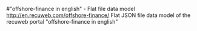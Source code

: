 #"offshore-finance in english" - Flat file data model
http://en.recuweb.com/offshore-finance/
Flat JSON file data model of the recuweb portal "offshore-finance in english"
